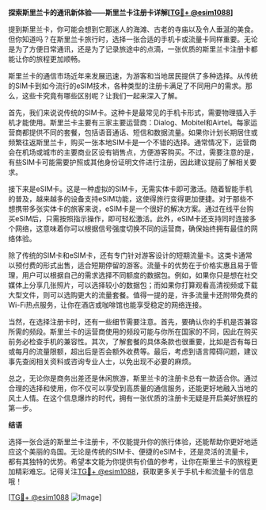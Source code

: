 **探索斯里兰卡的通讯新体验——斯里兰卡注册卡详解[[TG💪+ @esim1088](https://t.me/s/esim1088)]**

提到斯里兰卡，你可能会想到它那迷人的海滩、古老的寺庙以及令人垂涎的美食。但你知道吗？在斯里兰卡旅行时，选择一张合适的手机卡或流量卡同样重要。无论是为了方便日常通讯，还是为了记录旅途中的点滴，一张优质的斯里兰卡注册卡都能让你的旅程更加顺畅。

斯里兰卡的通信市场近年来发展迅速，为游客和当地居民提供了多种选择。从传统的SIM卡到如今流行的eSIM技术，各种类型的注册卡满足了不同用户的需求。那么，这些卡究竟有哪些区别呢？让我们一起来深入了解。

首先，我们来说说传统的SIM卡。这种卡是最常见的手机卡形式，需要物理插入手机才能使用。斯里兰卡主要有三家主要运营商：Dialog、Mobitel和Airtel。每家运营商都提供不同的套餐，包括语音通话、短信和数据流量。如果你计划长期居住或频繁往返斯里兰卡，购买一张本地SIM卡是一个不错的选择。通常情况下，运营商会在机场或城市的主要商业区设有销售点，方便游客购买。不过，需要注意的是，有些SIM卡可能需要护照或其他身份证明文件进行注册，因此建议提前了解相关要求。

接下来是eSIM卡。这是一种虚拟的SIM卡，无需实体卡即可激活。随着智能手机的普及，越来越多的设备支持eSIM功能，这使得旅行变得更加便捷。对于那些不想携带多张实体卡的旅客来说，eSIM卡是一个很好的解决方案。通过在线平台购买eSIM后，只需按照指示操作，即可轻松激活。此外，eSIM卡还支持同时连接多个网络，这意味着你可以根据信号强度切换不同的运营商，确保始终拥有最佳的网络体验。

除了传统的SIM卡和eSIM卡，还有专门针对游客设计的短期流量卡。这类卡通常以预付费的形式出售，适合短期停留的游客。流量卡的优势在于价格实惠且易于管理，用户可以根据自己的需求选择不同额度的数据包。例如，如果你只是想在社交媒体上分享几张照片，可以选择较小的数据包；而如果你打算观看高清视频或下载大型文件，则可以选购更大的流量套餐。值得一提的是，许多流量卡还附带免费的Wi-Fi热点服务，让你在酒店或咖啡馆也能享受稳定的网络连接。

当然，在选择注册卡时，还有一些细节需要注意。首先，要确认你的手机是否兼容所需的频段。斯里兰卡的运营商使用的频段可能与你所在国家的不同，因此在购买前务必检查手机的兼容性。其次，了解套餐的具体条款也很重要，比如是否有每日或每月的流量限额，超出后是否会额外收费等。最后，考虑到语言障碍问题，建议事先查阅相关资料或咨询专业人士，以免出现不必要的麻烦。

总之，无论你是商务出差还是休闲旅游，斯里兰卡的注册卡总有一款适合你。通过合理的选择和使用，你不仅可以享受到高质量的通信服务，还能更好地融入当地的风土人情。在这个信息爆炸的时代，拥有一张优质的注册卡无疑是开启美好旅程的第一步。

**结语**

选择一张合适的斯里兰卡注册卡，不仅能提升你的旅行体验，还能帮助你更好地适应这个美丽的岛国。无论是传统的SIM卡、便捷的eSIM卡，还是灵活的流量卡，都有其独特的优势。希望本文能为你提供有价值的参考，让你在斯里兰卡的旅程更加精彩难忘。记得关注[TG💪+ @esim1088](https://t.me/s/esim1088)，获取更多关于手机卡和流量卡的信息哦！

[[TG💪+ @esim1088](https://t.me/s/esim1088) ![Image](https://i.postimg.cc/4NQfJmqS/Snipaste-2025-05-13-00-14-12.png)]